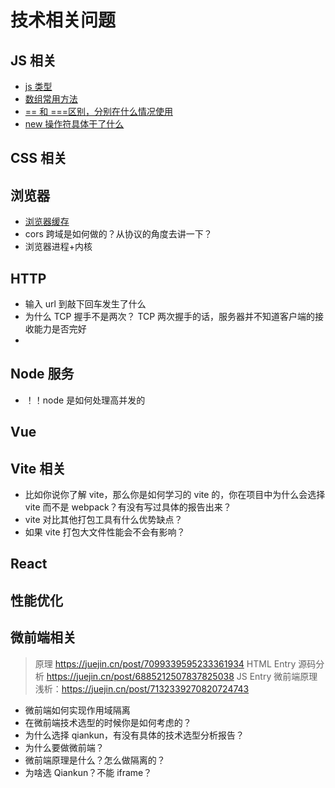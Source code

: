 # 技术相关问题

## JS 相关

- [js 类型](./js/1.md)
- [数组常用方法](./js/arr.md)
- [== 和 ===区别，分别在什么情况使用](./js/1.md)
- [new 操作符具体干了什么](./js/1.md)

## CSS 相关

## 浏览器

- [浏览器缓存](/Interview/broswer/cache.md)
- cors 跨域是如何做的？从协议的角度去讲一下？
- 浏览器进程+内核

## HTTP

- 输入 url 到敲下回车发生了什么
- 为什么 TCP 握手不是两次？
  TCP 两次握手的话，服务器并不知道客户端的接收能力是否完好
-

## Node 服务

- ！！node 是如何处理高并发的

## Vue

## Vite 相关

- 比如你说你了解 vite，那么你是如何学习的 vite 的，你在项目中为什么会选择 vite 而不是 webpack？有没有写过具体的报告出来？
- vite 对比其他打包工具有什么优势缺点？
- 如果 vite 打包大文件性能会不会有影响？

## React

## 性能优化

## 微前端相关

> 原理 https://juejin.cn/post/7099339595233361934
> HTML Entry 源码分析 https://juejin.cn/post/6885212507837825038
> JS Entry
> 微前端原理浅析：https://juejin.cn/post/7132339270820724743

- 微前端如何实现作用域隔离
- 在微前端技术选型的时候你是如何考虑的？
- 为什么选择 qiankun，有没有具体的技术选型分析报告？
- 为什么要做微前端？
- 微前端原理是什么？怎么做隔离的？
- 为啥选 Qiankun？不能 iframe？
